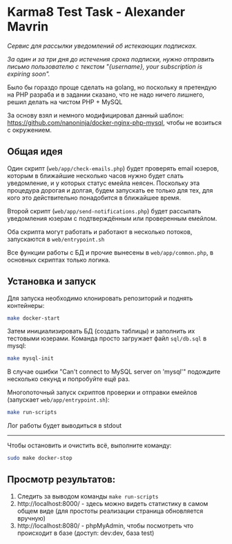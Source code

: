 # Karma8 Test Task - Alexander Mavrin

_Сервис для рассылки уведомлений об истекающих подписках._

_За один и за три дня до истечения срока подписки, нужно отправить
письмо пользователю с текстом "{username}, your subscription is expiring
soon"._

Было бы гораздо проще сделать на golang, но поскольку я претендую на PHP разраба и в задании сказано, что не надо ничего лишнего, решил делать на чистом PHP + MySQL

За основу взял и немного модифицировал данный шаблон: https://github.com/nanoninja/docker-nginx-php-mysql, чтобы не возиться с окружением.

## Общая идея
Один скрипт (`web/app/check-emails.php`) будет проверять email юзеров, которым в ближайшие несколько часов нужно будет слать уведомление, и у которых статус емейла неясен. Поскольку эта процедура дорогая и долгая, будем запускать ее только для тех, для кого это действительно понадобится в ближайшее время.

Второй скрипт (`web/app/send-notifications.php`) будет рассылать уведомления юзерам с подтверждённым или проверенным емейлом.

Оба скрипта могут работать и работают в несколько потоков, запускаются в `web/entrypoint.sh`

Все функции работы с БД и прочие вынесены в `web/app/common.php`, в основных скриптах только логика.

## Установка и запуск
Для запуска необходимо клонировать репозиторий и поднять контейнеры:
```sh
make docker-start
```

Затем инициализировать БД (создать таблицы) и заполнить их тестовыми юзерами.
Команда просто загружает файл `sql/db.sql` в mysql:
```sh
make mysql-init
```
В случае ошибки "Can't connect to MySQL server on 'mysql'" подождите несколько секунд и попробуйте ещё раз.

Многопоточный запуск скриптов проверки и отправки емейлов (запускает `web/app/entrypoint.sh`):
```sh
make run-scripts
```
Лог работы будет выводиться в stdout

---

Чтобы остановить и очистить всё, выполните команду:
```sh
sudo make docker-stop
```

## Просмотр результатов:
1. Следить за выводом команды `make run-scripts`
2. http://localhost:8000/ - здесь можно видеть статистику в самом общем виде (для простоты реализации страница обновляется вручную)
3. http://localhost:8080/ - phpMyAdmin, чтобы посмотреть что происходит в базе (доступ: dev:dev, база test)


